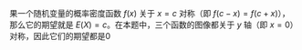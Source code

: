 果一个随机变量的概率密度函数 $f(x)$ 关于 $x=c$ 对称（即 $f(c-x) = f(c+x)$），那么它的期望就是 $E(X) = c$。在本题中，三个函数的图像都关于 $y$ 轴（即 $x=0$）对称，因此它们的期望都是0 